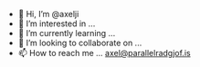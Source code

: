 - 👋 Hi, I’m @axelji
- 👀 I’m interested in ...
- 🌱 I’m currently learning ...
- 💞️ I’m looking to collaborate on ...
- 📫 How to reach me ... axel@parallelradgjof.is

<!---
axelji/axelji is a ✨ special ✨ repository because its `README.md` (this file) appears on your GitHub profile.
You can click the Preview link to take a look at your changes.
--->
